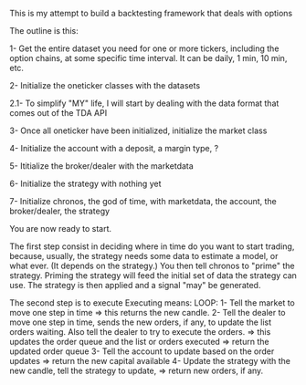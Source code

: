 This is my attempt to build a backtesting framework that deals with options

The outline is this:

1- Get the entire dataset you need for one or more tickers, including the option chains, at some specific time interval. It can be daily, 1 min, 10 min, etc.

2- Initialize the oneticker classes with the datasets

  2.1- To simplify "MY" life, I will start by dealing with the data format that comes out of the TDA API
  
3- Once all oneticker have been initialized, initialize the market class

4- Initialize the account with a deposit, a margin type, ?

5- Ititialize the broker/dealer with the marketdata

6- Initialize the strategy with nothing yet

7- Initialize chronos, the god of time, with marketdata, the account, the broker/dealer, the strategy



You are now ready to start.

The first step consist in deciding where in time do you want to start trading, because, usually, the strategy needs some data to estimate a model, or what ever. (It depends on the strategy.) You then tell chronos to "prime" the strategy.
    Priming the strategy will feed the initial set of data the strategy can use.
    The strategy is then applied and a signal "may" be generated.

The second step is to execute
  Executing means:
    LOOP:
      1- Tell the market to move one step in time 
        => this returns the new candle.
      2- Tell the dealer to move one step in time, sends the new orders, if any, to update the list orders waiting. Also tell the dealer to try to execute the orders.
        => this updates the order queue and the list or orders executed
        => return the updated order queue
      3- Tell the account to update based on the order updates
        => return the new capital available
      4- Update the strategy with the new candle, tell the strategy to update, 
        => return new orders, if any.


